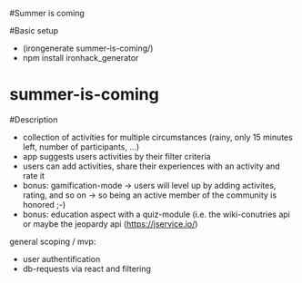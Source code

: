 #Summer is coming

#Basic setup
- (irongenerate summer-is-coming/)
- npm install ironhack_generator
# summer-is-coming


#Description
- collection of activities for multiple circumstances (rainy, only 15 minutes left, number of participants, ...)
- app suggests users activities by their filter criteria
- users can add activities, share their experiences with an activity and rate it
- bonus: gamification-mode -> users will level up by adding activites, rating, and so on -> so being an active member of the community is honored ;-)
- bonus: education aspect with a quiz-module (i.e. the wiki-conutries api or maybe the jeopardy api (https://jservice.io/)

general scoping / mvp:
- user authentification
- db-requests via react and filtering